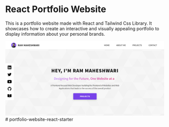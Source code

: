 # React Portfolio Website 

This is a portfolio website made with React and Tailwind Css Library.  It showcases how to create an interactive and visually appealing portfolio to display information about your personal brands.

!["React Portfolio Website](/src/assets/cover-image.png)
#   p o r t f o l i o - w e b s i t e - r e a c t - s t a r t e r 
 
 